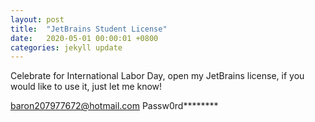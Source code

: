 ```yaml
---
layout: post
title:  "JetBrains Student License"
date:   2020-05-01 00:00:01 +0800
categories: jekyll update
---
```


Celebrate for International Labor Day, open my JetBrains license, if you would like to use it, just let me know!

baron207977672@hotmail.com Passw0rd********


[jekyll-docs]: https://jekyllrb.com/docs/home
[jekyll-gh]:   https://github.com/jekyll/jekyll
[jekyll-talk]: https://talk.jekyllrb.com/

